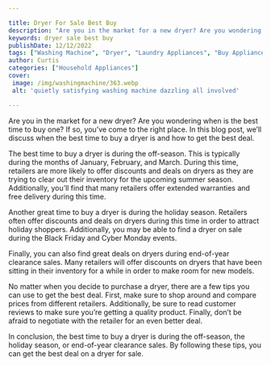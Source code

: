 ```yaml
---

title: Dryer For Sale Best Buy
description: "Are you in the market for a new dryer? Are you wondering when is the best time to buy one? If so, you’ve come to the right place. ...see more detail"
keywords: dryer sale best buy
publishDate: 12/12/2022
tags: ["Washing Machine", "Dryer", "Laundry Appliances", "Buy Appliance", "Appliance Guide"]
author: Curtis
categories: ["Household Appliances"]
cover: 
 image: /img/washingmachine/363.webp
 alt: 'quietly satisfying washing machine dazzling all involved'

---
```


Are you in the market for a new dryer? Are you wondering when is the best time to buy one? If so, you’ve come to the right place. In this blog post, we’ll discuss when the best time to buy a dryer is and how to get the best deal.

The best time to buy a dryer is during the off-season. This is typically during the months of January, February, and March. During this time, retailers are more likely to offer discounts and deals on dryers as they are trying to clear out their inventory for the upcoming summer season. Additionally, you’ll find that many retailers offer extended warranties and free delivery during this time.

Another great time to buy a dryer is during the holiday season. Retailers often offer discounts and deals on dryers during this time in order to attract holiday shoppers. Additionally, you may be able to find a dryer on sale during the Black Friday and Cyber Monday events.

Finally, you can also find great deals on dryers during end-of-year clearance sales. Many retailers will offer discounts on dryers that have been sitting in their inventory for a while in order to make room for new models.

No matter when you decide to purchase a dryer, there are a few tips you can use to get the best deal. First, make sure to shop around and compare prices from different retailers. Additionally, be sure to read customer reviews to make sure you’re getting a quality product. Finally, don’t be afraid to negotiate with the retailer for an even better deal.

In conclusion, the best time to buy a dryer is during the off-season, the holiday season, or end-of-year clearance sales. By following these tips, you can get the best deal on a dryer for sale.
